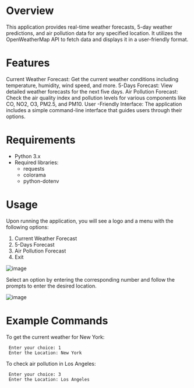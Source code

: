 # Overview
This application provides real-time weather forecasts, 5-day weather predictions, and air pollution data for any specified location. It utilizes the OpenWeatherMap API to fetch data and displays it in a user-friendly format.

# Features
Current Weather Forecast: Get the current weather conditions including temperature, humidity, wind speed, and more.
5-Days Forecast: View detailed weather forecasts for the next five days.
Air Pollution Forecast: Check the air quality index and pollution levels for various components like CO, NO2, O3, PM2.5, and PM10.
User -Friendly Interface: The application includes a simple command-line interface that guides users through their options.

# Requirements
* Python 3.x
* Required libraries:
    - requests
    - colorama
    - python-dotenv

# Usage
Upon running the application, you will see a logo and a menu with the following options:

1. Current Weather Forecast
2. 5-Days Forecast
3. Air Pollution Forecast
4. Exit

![image](https://github.com/user-attachments/assets/e8efa5e4-ff88-4376-a904-4a27a45050aa)

Select an option by entering the corresponding number and follow the prompts to enter the desired location.

![image](https://github.com/user-attachments/assets/7121ecc3-e80d-4a47-89c0-ef42c776c005)


# Example Commands
 To get the current weather for New York:

     Enter your choice: 1
     Enter the Location: New York

To check air pollution in Los Angeles:

     Enter your choice: 3
     Enter the Location: Los Angeles


